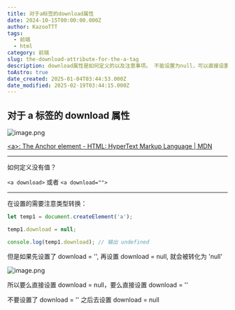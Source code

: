 ```yaml
---
title: 对于a标签的download属性
date: 2024-10-15T00:00:00.000Z
author: KazooTTT
tags:
  - 前端
  - html
category: 前端
slug: the-download-attribute-for-the-a-tag
description: download属性是如何定义的以及注意事项。 不能设置为null，可以直接设置成空串或者null。
toAstro: true
date_created: 2025-01-04T03:44:53.000Z
date_modified: 2025-02-19T03:44:15.000Z
---
```


## 对于 a 标签的 download 属性

![image.png](<https://pictures.kazoottt.top/2024/10/20241012-b044604cec83cd5e0b281b9e63562f11.png>)

[\<a\>: The Anchor element - HTML: HyperText Markup Language | MDN](<https://developer.mozilla.org/en-US/docs/Web/HTML/Element/a>)

---

如何定义没有值？

`<a download>` 或者 `<a download="">`

---

在设置的需要注意类型转换：

``` js
let temp1 = document.createElement('a');

temp1.download = null;

console.log(temp1.download); // 输出 undefined

```

但是如果先设置了 download = '', 再设置 download = null, 就会被转化为 'null'

![image.png](<https://pictures.kazoottt.top/2024/10/20241012-1e0e4270de68707c51966174e2f2a063.png>)

所以要么直接设置 download = null，要么直接设置 download = ''

不要设置了 download = '' 之后去设置 download = null
